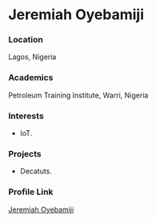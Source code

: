 # Jeremiah Oyebamiji

### Location

Lagos, Nigeria

### Academics

Petroleum Training Institute, Warri, Nigeria

### Interests

- IoT.

### Projects

- Decatuts.


### Profile Link

[Jeremiah Oyebamiji](https://github.com/JerryG09)
